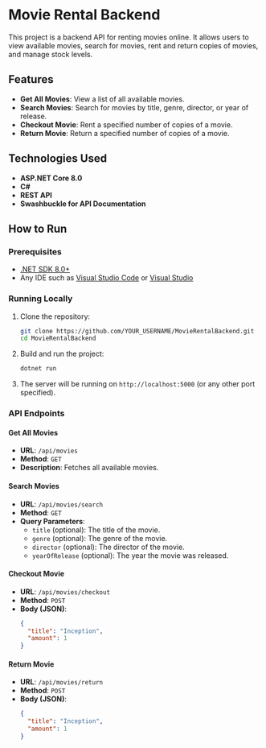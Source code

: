 # Movie Rental Backend

This project is a backend API for renting movies online. It allows users to view available movies, search for movies, rent and return copies of movies, and manage stock levels.

## Features
- **Get All Movies**: View a list of all available movies.
- **Search Movies**: Search for movies by title, genre, director, or year of release.
- **Checkout Movie**: Rent a specified number of copies of a movie.
- **Return Movie**: Return a specified number of copies of a movie.

## Technologies Used
- **ASP.NET Core 8.0**
- **C#**
- **REST API**
- **Swashbuckle for API Documentation**

## How to Run

### Prerequisites
- [.NET SDK 8.0+](https://dotnet.microsoft.com/download/dotnet/8.0)
- Any IDE such as [Visual Studio Code](https://code.visualstudio.com/) or [Visual Studio](https://visualstudio.microsoft.com/)

### Running Locally

1. Clone the repository:
    ```bash
    git clone https://github.com/YOUR_USERNAME/MovieRentalBackend.git
    cd MovieRentalBackend
    ```

2. Build and run the project:
    ```bash
    dotnet run
    ```

3. The server will be running on `http://localhost:5000` (or any other port specified).

### API Endpoints

#### Get All Movies
- **URL**: `/api/movies`
- **Method**: `GET`
- **Description**: Fetches all available movies.

#### Search Movies
- **URL**: `/api/movies/search`
- **Method**: `GET`
- **Query Parameters**:
    - `title` (optional): The title of the movie.
    - `genre` (optional): The genre of the movie.
    - `director` (optional): The director of the movie.
    - `yearOfRelease` (optional): The year the movie was released.

#### Checkout Movie
- **URL**: `/api/movies/checkout`
- **Method**: `POST`
- **Body (JSON)**:
    ```json
    {
      "title": "Inception",
      "amount": 1
    }
    ```

#### Return Movie
- **URL**: `/api/movies/return`
- **Method**: `POST`
- **Body (JSON)**:
    ```json
    {
      "title": "Inception",
      "amount": 1
    }
    ```
